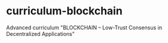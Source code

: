 # curriculum-blockchain
Advanced curriculum "BLOCKCHAIN – Low-Trust Consensus in Decentralized Applications"
